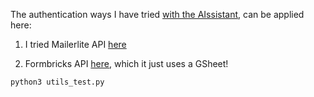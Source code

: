 The authentication ways I have tried [with the AIssistant](https://github.com/JAlcocerT/Streamlit-AIssistant/blob/main/Z_Auth_Ways), can be applied here:

1. I tried Mailerlite API [here](https://github.com/JAlcocerT/Streamlit-AIssistant/blob/main/Z_Auth_Ways/Auth_Mailerlite.py)


2. Formbricks API [here](https://github.com/JAlcocerT/Streamlit-AIssistant/blob/main/Z_Auth_Ways/Auth_FormBricks.py), which it just uses a GSheet!


```sh
python3 utils_test.py
```